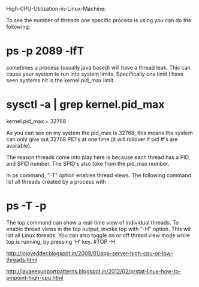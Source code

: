 High-CPU-Utilization-in-Linux-Machine:

To see the number of threads one specific process is using you can do the following:
# ps -p 2089 -lfT 

sometimes a process (usually java based) will have a thread leak. This can cause your system to run into system limits.
Specifically one limit I have seen systems hit is the kernel.pid_max limit.

# sysctl -a | grep kernel.pid_max  
kernel.pid_max = 32768

As you can see on my system the pid_max is 32768, this means the system can only give out 32768 PID's at one time (it will rollover if pid #'s are available).

The reason threads come into play here is because each thread has a PID, and SPID number. The SPID's also take from the pid_max number.

In ps command, "-T" option enables thread views. The following command list all threads created by a process with <pid>.
# ps -T -p <pid> 

The top command can show a real-time view of individual threads. To enable thread views in the top output, invoke top with "-H" option. This will list all Linux threads. You can also toggle on or off thread view mode while top is running, by pressing 'H' key.
#TOP -H


http://jojovedder.blogspot.in/2009/01/app-server-high-cpu-or-low-threads.html

http://javaeesupportpatterns.blogspot.in/2012/02/prstat-linux-how-to-pinpoint-high-cpu.html
